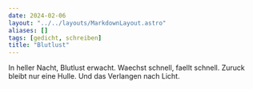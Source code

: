 ```yaml
---
date: 2024-02-06
layout: "../../layouts/MarkdownLayout.astro"
aliases: []
tags: [gedicht, schreiben]
title: "Blutlust"
---
```


In heller Nacht, Blutlust erwacht.
Waechst schnell, faellt schnell.
Zuruck bleibt nur eine Hulle.
Und das Verlangen nach Licht.

